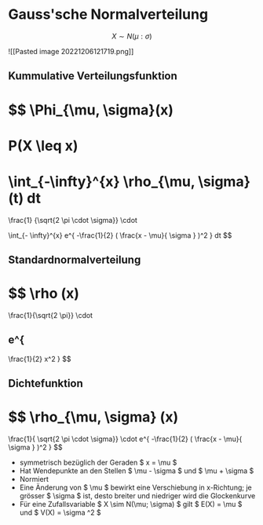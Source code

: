 # Gauss'sche Normalverteilung


$$
X
\sim
N(\mu: \sigma)
$$

![[Pasted image 20221206121719.png]]

## Kummulative Verteilungsfunktion

$$
\Phi_{\mu, \sigma}(x)
=
P(X \leq x)
=
\int_{-\infty}^{x}
\rho_{\mu, \sigma}(t) dt
=
\frac{1}
{\sqrt{2 \pi \cdot \sigma}}
\cdot

\int_{- \infty}^{x}
e^{
-\frac{1}{2}
(
\frac{x - \mu}{
\sigma
}
)^2
}
dt
$$

## Standardnormalverteilung

$$
\rho (x)
=

\frac{1}{\sqrt{2 \pi}}
\cdot

e^{
-
\frac{1}{2}
x^2
}
$$

## Dichtefunktion

$$
\rho_{\mu, \sigma}
(x)
=

\frac{1}{
\sqrt{2 \pi \cdot \sigma}}
\cdot
e^{
-\frac{1}{2}
(
\frac{x - \mu}{
\sigma
}
)^2
}
$$

- symmetrisch bezüglich der Geraden $ x = \mu $
- Hat Wendepunkte an den Stellen $ \mu - \sigma $ und $ \mu + \sigma $
- Normiert
- Eine Änderung von $ \mu $ bewirkt eine Verschiebung in x-Richtung; je grösser $ \sigma $ ist, desto breiter und niedriger wird die Glockenkurve
- Für eine Zufallsvariable $ X \sim N(\mu; \sigma) $ gilt $ E(X) = \mu $ und $ V(X) = \sigma ^2 $